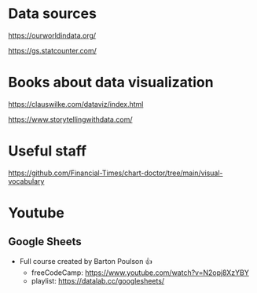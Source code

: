 # Data sources

https://ourworldindata.org/

https://gs.statcounter.com/

# Books about data visualization

https://clauswilke.com/dataviz/index.html

https://www.storytellingwithdata.com/

# Useful staff
https://github.com/Financial-Times/chart-doctor/tree/main/visual-vocabulary

# Youtube
## Google Sheets

* Full course created by Barton Poulson :+1:
  * freeCodeCamp: https://www.youtube.com/watch?v=N2opj8XzYBY
  * playlist: https://datalab.cc/googlesheets/

